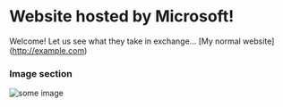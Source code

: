 # Website hosted by Microsoft!

Welcome! Let us see what they take in exchange...
[My normal website] (http://example.com)

### Image section
![some image](imagefile.png)

